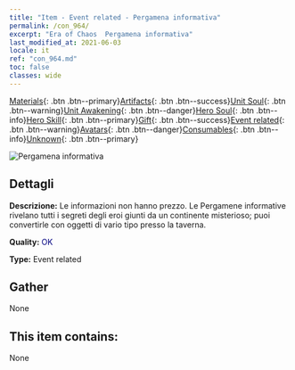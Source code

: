 ```yaml
---
title: "Item - Event related - Pergamena informativa"
permalink: /con_964/
excerpt: "Era of Chaos  Pergamena informativa"
last_modified_at: 2021-06-03
locale: it
ref: "con_964.md"
toc: false
classes: wide
---
```

 [Materials](/ItemsIT/){: .btn .btn--primary}[Artifacts](/ItemsIT/Artifacts/){: .btn .btn--success}[Unit Soul](/ItemsIT/UnitSoul/){: .btn .btn--warning}[Unit Awakening](/ItemsIT/UnitAwakening/){: .btn .btn--danger}[Hero Soul](/ItemsIT/HeroSoul/){: .btn .btn--info}[Hero Skill](/ItemsIT/HeroSkill/){: .btn .btn--primary}[Gift](/ItemsIT/Gift/){: .btn .btn--success}[Event related](/ItemsIT/Events/){: .btn .btn--warning}[Avatars](/ItemsIT/Avatars/){: .btn .btn--danger}[Consumables](/ItemsIT/Consumables/){: .btn .btn--info}[Unknown](/ItemsIT/Unknown/){: .btn .btn--primary}

 ![Pergamena informativa](/images/t/i_40900.png)

## Dettagli
 **Descrizione:** Le informazioni non hanno prezzo. Le Pergamene informative rivelano tutti i segreti degli eroi giunti da un continente misterioso; puoi convertirle con oggetti di vario tipo presso la taverna.

 **Quality:** <span style="color: #000080">OK</span>

 **Type:** Event related

## Gather

  None

## This item contains:

  None

